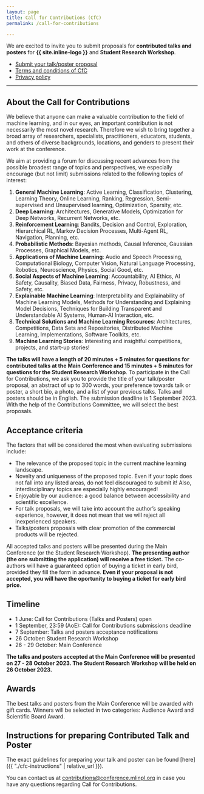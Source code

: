 ```yaml
---
layout: page
title: Call for Contributions (CfC)
permalink: /call-for-contributions

---
```


We are excited to invite you to submit proposals for **contributed talks and posters** for **{{ site.inline-logo }}** and **Student Research Workshop**.

<ul class="list-inline banner-social-buttons">
    <li>
        <a href="https://cfc2023.paperform.co/" class="btn btn-default btn-lg"><i class="fa-solid fa-list"></i> Submit your talk/poster proposal</a>
    </li>
    <li>
        <a href="{{ "./cfc-terms-and-conditions" | relative_url }}" class="btn btn-default"><i class="fa-solid fa-file-lines"></i> Terms and conditions of CfC</a>
    </li>
    <li>
        <a href="{{ "./privacy-policy" | relative_url }}" class="btn btn-default"><i class="fa-solid fa-file-lines"></i> Privacy policy</a>
    </li>
</ul>

---

## About the Call for Contributions

We believe that anyone can make a valuable contribution to the field of machine learning, and in our eyes, an important contribution is not necessarily the most novel research. Therefore we wish to bring together a broad array of researchers, specialists, practitioners, educators, students, and others of diverse backgrounds, locations, and genders to present their work at the conference. 

We aim at providing a forum for discussing recent advances from the possible broadest range of topics and perspectives, we especially encourage (but not limit) submissions related to the following topics of interest:
1. **General Machine Learning**: Active Learning, Classification, Clustering, Learning Theory, Online Learning, Ranking, Regression, Semi-supervised and Unsupervised learning, Optimization, Sparsity, etc.
2. **Deep Learning**: Architectures, Generative Models, Optimization for Deep Networks, Recurrent Networks, etc.
3. **Reinforcement Learning**: Bandits, Decision and Control, Exploration, Hierarchical RL, Markov Decision Processes, Multi-Agent RL, Navigation, Planning, etc.
4. **Probabilistic Methods**: Bayesian methods, Causal Inference, Gaussian Processes, Graphical Models, etc.
5. **Applications of Machine Learning**: Audio and Speech Processing, Computational Biology, Computer Vision, Natural Language Processing, Robotics, Neuroscience, Physics, Social Good, etc.
6. **Social Aspects of Machine Learning**: Accountability, AI Ethics, AI Safety, Causality, Biased Data, Fairness, Privacy, Robustness, and Safety, etc.
7. **Explainable Machine Learning**: Interpretability and Explainability of Machine Learning Models, Methods for Understanding and Explaining Model Decisions, Techniques for Building Transparent and Understandable AI Systems, Human-AI Interaction, etc.
8. **Technical Solutions and Machine Learning Resources**: Architectures, Competitions, Data Sets and Repositories, Distributed Machine Learning, Implementations, Software Toolkits, etc.
9. **Machine Learning Stories**: Interesting and insightful competitions, projects, and start-up stories!

**The talks will have a length of 20 minutes + 5 minutes for questions for contributed talks at the Main Conference and 15 minutes + 5 minutes for questions for the Student Research Workshop**. To participate in the Call for Contributions, we ask you to provide the title of your talk/poster proposal, an abstract of up to 300 words, your preference towards talk or poster, a short bio, a photo, and a list of your previous talks. Talks and posters should be in English. The submission deadline is 1 September 2023. With the help of the Contributions Committee, we will select the best proposals. 


## Acceptance criteria

The factors that will be considered the most when evaluating submissions include:
- The relevance of the proposed topic in the current machine learning landscape.
- Novelty and uniqueness of the proposed topic. Even if your topic does not fall into any listed areas, do not feel discouraged to submit it! Also, interdisciplinary topics are especially highly encouraged!
- Enjoyable by our audience: a good balance between accessibility and scientific excellence.
- For talk proposals, we will take into account the author’s speaking experience, however, it does not mean that we will reject all inexperienced speakers.
- Talks/posters proposals with clear promotion of the commercial products will be rejected. 

All accepted talks and posters will be presented during the Main Conference (or the Student Research Workshop). 
**The presenting author (the one submitting the application) will receive a free ticket.** 
The co-authors will have a guaranteed option of buying a ticket in early bird, provided they fill the form in advance.
**Even if your proposal is not accepted, you will have the oportunity to buying a ticket for early bird price.**


## Timeline

- 1 June: Call for Contributions (Talks and Posters) open
- 1 September, 23:59 (AoE): Call for Contributions submissions deadline
- 7 September: Talks and posters acceptance notifications
- 26 October: Student Research Workshop
- 26 - 29 October: Main Conference

**The talks and posters accepted at the Main Conference will be presented on 27 - 28 October 2023. The Student Research Workshop will be held on 26 October 2023.**

## Awards

The best talks and posters from the Main Conference will be awarded with gift cards. Winners will be selected in two categories: Audience Award and Scientific Board Award.

<!-- ## Submit your talk/poster proposal

<ul class="list-inline banner-social-buttons">
    <li>
        <a href="https://cfc2023.paperform.co/" class="btn btn-default btn-lg"><i class="fa-solid fa-list"></i> Submit your talk/poster proposal</a>
    </li>
    <li>
        <a href="{{ "./cfc-terms-and-conditions" | relative_url }}" class="btn btn-default"><i class="fa-solid fa-file-lines"></i> Terms and conditions of CfC</a>
    </li>
    <li>
        <a href="{{ "./privacy-policy" | relative_url }}" class="btn btn-default"><i class="fa-solid fa-file-lines"></i> Privacy policy</a>
    </li>
</ul>

We look forward to receiving your talk and poster proposals!
Join us in shaping **{{ site.inline-logo }}**! -->

## Instructions for preparing Contributed Talk and Poster

The exact guidelines for preparing your talk and poster can be found [here]({{ "./cfc-instructions" | relative_url }}).

You can contact us at <a href="mailto:contributions@conference.mlinpl.org">contributions@conference.mlinpl.org</a> in case you have any questions regarding Call for Contributions.
